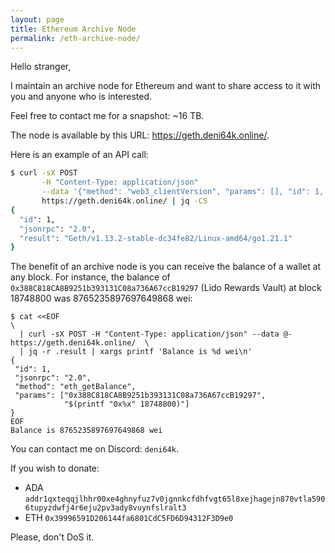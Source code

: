 ```yaml
---
layout: page
title: Ethereum Archive Node
permalink: /eth-archive-node/
---
```


Hello stranger,

I maintain an archive node for Ethereum and want to share access to it with you and anyone who is interested.

Feel free to contact me for a snapshot: ~16 TB.

The node is available by this URL: https://geth.deni64k.online/.

Here is an example of an API call:

``` sh
$ curl -sX POST                                                                            \
       -H "Content-Type: application/json"                                                 \
       --data '{"method": "web3_clientVersion", "params": [], "id": 1, "jsonrpc": "2.0"}'  \
       https://geth.deni64k.online/ | jq -CS
{
  "id": 1,
  "jsonrpc": "2.0",
  "result": "Geth/v1.13.2-stable-dc34fe82/Linux-amd64/go1.21.1"
}
```

The benefit of an archive node is you can receive the balance of a wallet at any block. For instance, the balance of `0x388C818CA8B9251b393131C08a736A67ccB19297` (Lido Rewards Vault) at block 18748800 was 8765235897697649868 wei:

```
$ cat <<EOF                                                                                   \
  | curl -sX POST -H "Content-Type: application/json" --data @- https://geth.deni64k.online/  \
  | jq -r .result | xargs printf 'Balance is %d wei\n'
{
 "id": 1,
 "jsonrpc": "2.0",
 "method": "eth_getBalance",
 "params": ["0x388C818CA8B9251b393131C08a736A67ccB19297",
            "$(printf "0x%x" 18748800)"]
}
EOF
Balance is 8765235897697649868 wei
```

You can contact me on Discord: `deni64k`.

If you wish to donate:
* ADA `addr1qxteqqjlhhr00xe4ghnyfuz7v0jgnnkcfdhfvgt65l8xejhagejn870vtla5906tupyzdwfj4r6eju2pv3ady8vuynfslralt3`
* ETH `0x39996591D206144fa6801CdC5FD6D94312F3D9e0`

Please, don't DoS it.

